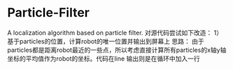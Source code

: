 # Particle-Filter
A localization algorithm based on particle filter.
对源代码尝试如下改造：
1）基于particles的位置，计算robot的唯一位置并输出到屏幕上
思路：
由于particles都是距离robot最近的一些点，所以考虑直接计算所有particles的x轴y轴坐标的平均值作为robot的坐标。代码在line
输出则是在循环中加入一行
